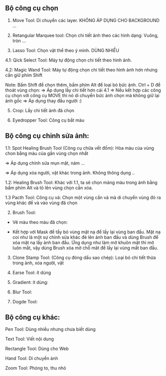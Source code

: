 ## Bộ công cụ chọn

1. Move Tool: Di chuyển các layer. KHÔNG ÁP DỤNG CHO BACKGROUND ...

2. Retangular Marquee tool: Chọn chi tiết ảnh theo các hình dạng: Vuông, tròn ...

3. Lasso Tool: Chọn vật thể theo ý mình. DÙNG NHIỀU

4.1:  Qick Select Tool: Máy tự động chọn chi tiết theo hình ảnh.

4.2: Magic Wand Tool: Máy tự động chọn chi tiết theo hình ảnh hơn nhưng cần giữ phím Shift

Note: Bấm Shift để chọn thêm, bấm phím Alt để loại bỏ bức ảnh. Ctrl + D để thoát vùng chọn: => Áp dụng lấy chi tiết hơn cái 4.1
=> Nếu kết hợp các công cụ chọn với công cụ MOVE thì nó di chuyển bức ảnh chọn mà không giữ lại ảnh gốc => Áp dụng thay đầu người :)

5. Crop: Lấy chi tiết ảnh đã chọn

6. Eyedropper Tool: Công cụ bắt màu

## Bộ công cụ chỉnh sửa ảnh:

1.1: Spot Healing Brush Tool (Công cụ chữa vết đốm): Hòa màu của vùng chon bằng màu của gần vùng chọn nhất 

=> Áp dụng chỉnh sửa mụn mặt, nám ...

=> Áp dụng xóa người, vật khác trong ảnh. Không thông dụng
..

1.2: Healing Brush Tool: Khác với 1.1, ta sẽ chọn mảng màu trong ảnh bằng bấm phím Alt và tô lên vùng chọn cần xóa. 

1.3 Pacth Tool: Công cụ vá: Chọn một vùng cần vá mà di chuyển vùng đó ra vùng khác để và vào vùng đã chọn

2. Brush Tool: 

- Vẽ màu theo màu đã chọn: 

- Kết hợp với Mask để tẩy bỏ vùng mặt nạ để lấy lại vùng ban đầu. Mặt nạ coi như là một sự chỉnh sửa khác đè lên ảnh ban đầu và dùng Brush để xóa mặt nạ lấy ảnh ban đầu. Ứng dụng như làm mờ khuôn mặt thì mờ luôn mắt, vậy dùng Brush xóa mờ chỗ măt để lấy lại vùng mắt ban đầu.

3. Clone Stamp Tool: (Công cụ đóng dấu sao chép): Loại bỏ chi tiết thừa trong ảnh, xóa người, vật 

4. Earse Tool: ít dùng

5. Gradient: ít dùng: 

6. Blur Tool:

7. Dogde Tool: 

## Bộ công cụ khác: 

Pen Tool: Dùng nhiều nhưng chưa biết dùng

Text Tool: Viết nội dung 

Rectangle Tool: Dùng cho Web

Hand Tool: Di chuyển ảnh

Zoom Tool: Phóng to, thu nhỏ
